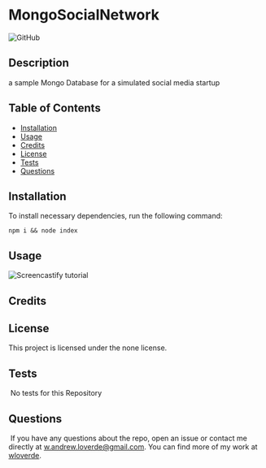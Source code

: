 
# MongoSocialNetwork
![GitHub](https://img.shields.io/badge/license-none-blue)

## Description
    
a sample Mongo Database for a simulated social media startup
    
## Table of Contents 

- [Installation](#installation)
- [Usage](#usage)
- [Credits](#credits)
- [License](#license)
- [Tests](#tests)
- [Questions](#questions)

## Installation

To install necessary dependencies, run the following command:

`npm i && node index` 
    
## Usage
    
![Screencastify tutorial](https://drive.google.com/file/d/1yRYIFz1KlC7r9pAqJMHUG1IN09Smtu2v/view)
    
## Credits
    

    
## License

This project is licensed under the none license.
    
## Tests
​
No tests for this Repository
​
## Questions
​
If you have any questions about the repo, open an issue or contact me directly at w.andrew.loverde@gmail.com. You can find more of my work at [wloverde](https://github.com/wloverde/).
